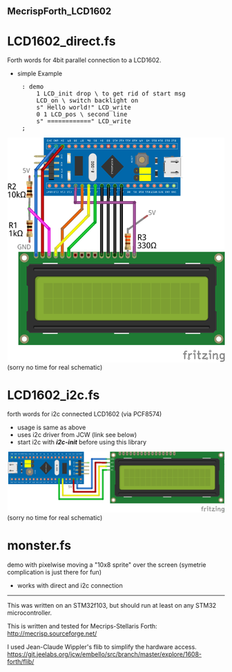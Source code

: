 ## MecrispForth_LCD1602

# LCD1602_direct.fs
Forth words for 4bit parallel connection to a LCD1602.

* simple Example
<pre>
    : demo
        1 LCD_init drop \ to get rid of start msg
        LCD_on \ switch backlight on
        s" Hello world!" LCD_write
        0 1 LCD_pos \ second line
        s" ============" LCD_write
    ;
</pre>

![schematics](LCD1602_direct.png)
(sorry no time for real schematic)

# LCD1602_i2c.fs
forth words for i2c connected LCD1602 (via PCF8574)

* usage is same as above
* uses i2c driver from JCW (link see below)
* start i2c with ***i2c-init*** before using this library

![schematics](LCD1602_i2c.png)
(sorry no time for real schematic)

# monster.fs
demo with pixelwise moving a "10x8 sprite" over the screen (symetrie complication is just there for fun)

* works with direct and i2c connection

****

This was written on an STM32f103, but should run at least on any STM32 microcontroller.

This is written and tested for Mecrips-Stellaris Forth: http://mecrisp.sourceforge.net/

I used Jean-Claude Wippler's flib to simplify the hardware access. https://git.jeelabs.org/jcw/embello/src/branch/master/explore/1608-forth/flib/
